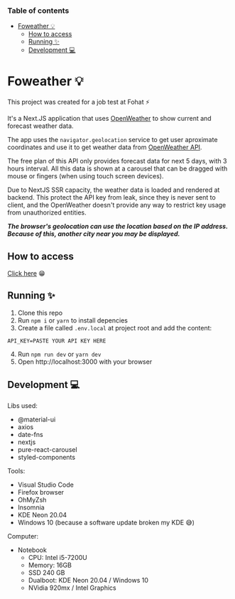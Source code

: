 ### Table of contents

- [Foweather 💡](#foweather-)
  - [How to access](#how-to-access)
  - [Running ✨](#running-)
  - [Development 💻](#development-)

# Foweather 💡

This project was created for a job test at Fohat ⚡

It's a Next.JS application that uses [OpenWeather][openweather] to show current and forecast weather data.

The app uses the `navigator.geolocation` service to get user aproximate coordinates and use it to get weather data from [OpenWeather API][openweather].

The free plan of this API only provides forecast data for next 5 days, with 3 hours interval. All this data is shown at a carousel that can be dragged with mouse or fingers (when using touch screen devices).

Due to NextJS SSR capacity, the weather data is loaded and rendered at backend. This protect the API key from leak, since they is never sent to client, and the OpenWeather doesn't provide any way to restrict key usage from unauthorized entities.

**_The browser's geolocation can use the location based on the IP address. Because of this, another city near you may be displayed._**

## How to access

[Click here](https://foweather.vercel.app/) 😁

## Running ✨

1. Clone this repo
2. Run `npm i` or `yarn` to install depencies
3. Create a file called `.env.local` at project root and add the content:

```
API_KEY=PASTE YOUR API KEY HERE
```

4. Run `npm run dev` or `yarn dev`
5. Open http://localhost:3000 with your browser

## Development 💻

Libs used:

- @material-ui
- axios
- date-fns
- nextjs
- pure-react-carousel
- styled-components

Tools:

- Visual Studio Code
- Firefox browser
- OhMyZsh
- Insomnia
- KDE Neon 20.04
- Windows 10 (because a software update broken my KDE 😅)

Computer:

- Notebook
  - CPU: Intel i5-7200U
  - Memory: 16GB
  - SSD 240 GB
  - Dualboot: KDE Neon 20.04 / Windows 10
  - NVidia 920mx / Intel Graphics

[openweather]: https://openweathermap.org/
